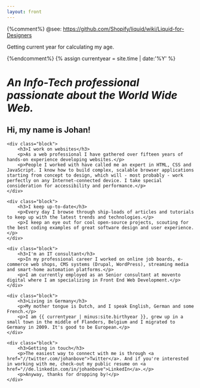 ```yaml
---
layout: front
---
```


{%comment%}
@see: https://github.com/Shopify/liquid/wiki/Liquid-for-Designers

Getting current year for calculating my age.

{%endcomment%}
{% assign currentyear = site.time | date:'%Y' %}

# _An Info-Tech professional passionate about the World Wide Web._

<!-- So this is totally assuming I am still alive when you read this... *darkthoughts* -->

## Hi, my name is Johan!

<div class="grid">

    <div class="block">
        <h3>I work on websites</h3>
        <p>As a web professional I have gathered over fifteen years of hands-on experience developing websites.</p>
        <p>People I worked with have called me an expert in HTML, CSS and JavaScript. I know how to build complex, scalable browser applications starting from concept to design, which will - most probably - work perfectly on any Internet-connected device. I take special consideration for accessibility and performance.</p>
    </div>

    <div class="block">
        <h3>I keep up-to-date</h3>
        <p>Every day I browse through ship-loads of articles and tutorials to keep up with the latest trends and technologies.</p>
        <p>I keep an eye out for cool open-source projects, scouting for the best coding examples of great software design and user experience.</p>
    </div>

    <div class="block">
        <h3>I'm an IT consultant</h3>
        <p>In my professional career I worked on online job boards, e-commerce web shops, CMS systems (Drupal, WordPress), streaming media and smart-home automation platforms.</p>
        <p>I am currently employed as an Senior consultant at movento digital where I am specializing in Front End Web Development.</p>
    </div>

    <div class="block">
        <h3>Living in Germany</h3> 
        <p>My mother tongue is Dutch, and I speak English, German and some French.</p>
        <p>I am {{ currentyear | minus:site.birthyear }}, grew up in a small town in the middle of Flanders, Belgium and I migrated to Germany in 2009. It's good to be European.</p>
    </div>

    <div class="block">
        <h3>Getting in touch</h3>
        <p>The easiest way to connect with me is through <a href="//twitter.com/johanbove">Twitter</a>. And if you're interested in working with me, check-out my public resume on <a href="//de.linkedin.com/in/johanbove">LinkedIn</a>.</p>
        <p>Anyway, thanks for dropping by!</p>
    </div>

</div>